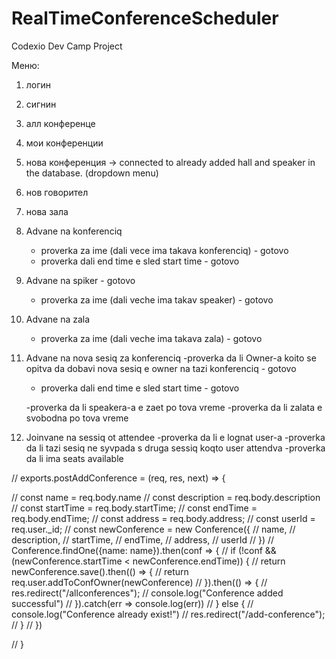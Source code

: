 # RealTimeConferenceScheduler
Codexio Dev Camp Project

Меню:
1. логин 
2. сигнин
3. алл конференце
4. мои конференции
5. нова конференция -> connected to already added hall and speaker in the database. (dropdown menu)
6. нов говорител 
7. нова зала

1. Advane na konferenciq
	- proverka za ime (dali vece ima takava konferenciq) - gotovo
	- proverka dali end time e sled start time - gotovo
2. Advane na spiker - gotovo
	- proverka za ime (dali veche ima takav speaker) - gotovo
3. Advane na zala 
	- proverka za ime (dali veche ima takava zala) - gotovo
4. Advane na nova sesiq za konferenciq
	-proverka da li Owner-a koito se opitva da dobavi nova sesiq e owner na tazi konferenciq - gotovo
	- proverka dali end time e sled start time - gotovo

	-proverka da li speakera-a e zaet po tova vreme 
	-proverka da li zalata e svobodna po tova vreme
5. Joinvane na sessiq ot attendee
	-proverka da li e lognat user-a
	-proverka da li tazi sesiq ne syvpada s druga sessiq koqto user attendva
	-proverka da li ima seats available


// exports.postAddConference = (req, res, next) => {

//     const name = req.body.name
//     const description = req.body.description
//     const startTime = req.body.startTime;
//     const endTime = req.body.endTime;
//     const address = req.body.address;
//     const userId = req.user._id;
//     const newConference = new Conference({
//         name,
//         description,
//         startTime,
//         endTime,
//         address,
//         userId
//     })
//     Conference.findOne({name: name}).then(conf => {
//         if (!conf && (newConference.startTime < newConference.endTime)) {
//             return newConference.save().then(() => {
//                 return req.user.addToConfOwner(newConference)
//             }).then(() => {
//                 res.redirect("/allconferences");
//                 console.log("Conference added successful")
//             }).catch(err => console.log(err))
//         } else {
//             console.log("Conference already exist!")
//             res.redirect("/add-conference");
//         }
//     })

// }